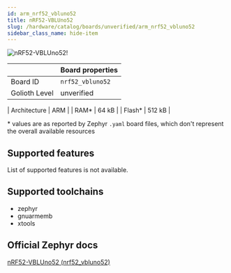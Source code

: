 ```yaml
---
id: arm_nrf52_vbluno52
title: nRF52-VBLUno52
slug: /hardware/catalog/boards/unverified/arm_nrf52_vbluno52
sidebar_class_name: hide-item
---
```


[//]: # (This is an auto-generated file, do not edit! Changes to it will be lost upon re-generation)

![nRF52-VBLUno52!](/img/boards/arm/nrf52_vbluno52.png "nRF52-VBLUno52")

|                | Board properties     |
| -------------  | -------------------- |
| Board ID       | `nrf52_vbluno52` |
| Golioth Level  | unverified       |

| Architecture   | ARM |
| RAM*           | 64 kB |
| Flash*         | 512 kB |

\* values are as reported by Zephyr `.yaml` board files, which don't represent the overall available resources



## Supported features

List of supported features is not available.

## Supported toolchains

* zephyr
* gnuarmemb
* xtools

## Official Zephyr docs

[nRF52-VBLUno52 (nrf52_vbluno52)](https://docs.zephyrproject.org/latest/boards/arm/nrf52_vbluno52/doc/index.html)
